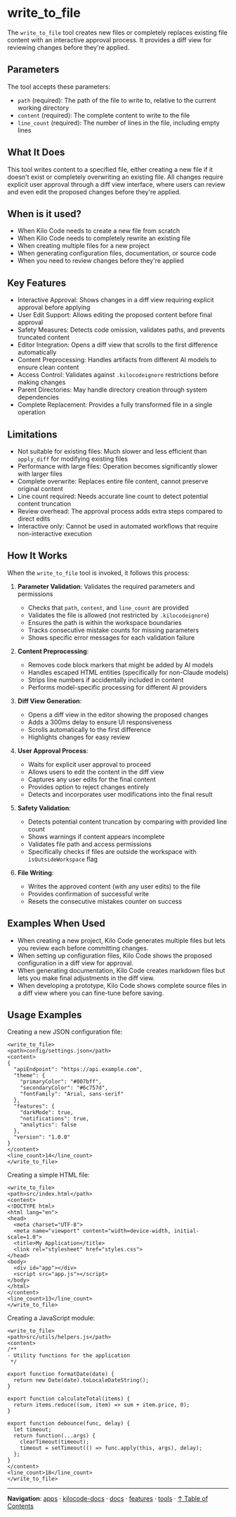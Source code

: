 # write_to_file

The `write_to_file` tool creates new files or completely replaces existing file content with an interactive approval process. It provides a diff view for reviewing changes before they're applied.

## Parameters

The tool accepts these parameters:

- `path` (required): The path of the file to write to, relative to the current working directory
- `content` (required): The complete content to write to the file
- `line_count` (required): The number of lines in the file, including empty lines

## What It Does

This tool writes content to a specified file, either creating a new file if it doesn't exist or completely overwriting an existing file. All changes require explicit user approval through a diff view interface, where users can review and even edit the proposed changes before they're applied.

## When is it used?

- When Kilo Code needs to create a new file from scratch
- When Kilo Code needs to completely rewrite an existing file
- When creating multiple files for a new project
- When generating configuration files, documentation, or source code
- When you need to review changes before they're applied

## Key Features

- Interactive Approval: Shows changes in a diff view requiring explicit approval before applying
- User Edit Support: Allows editing the proposed content before final approval
- Safety Measures: Detects code omission, validates paths, and prevents truncated content
- Editor Integration: Opens a diff view that scrolls to the first difference automatically
- Content Preprocessing: Handles artifacts from different AI models to ensure clean content
- Access Control: Validates against `.kilocodeignore` restrictions before making changes
- Parent Directories: May handle directory creation through system dependencies
- Complete Replacement: Provides a fully transformed file in a single operation

## Limitations

- Not suitable for existing files: Much slower and less efficient than `apply_diff` for modifying existing files
- Performance with large files: Operation becomes significantly slower with larger files
- Complete overwrite: Replaces entire file content, cannot preserve original content
- Line count required: Needs accurate line count to detect potential content truncation
- Review overhead: The approval process adds extra steps compared to direct edits
- Interactive only: Cannot be used in automated workflows that require non-interactive execution

## How It Works

When the `write_to_file` tool is invoked, it follows this process:

1. **Parameter Validation**: Validates the required parameters and permissions

    - Checks that `path`, `content`, and `line_count` are provided
    - Validates the file is allowed (not restricted by `.kilocodeignore`)
    - Ensures the path is within the workspace boundaries
    - Tracks consecutive mistake counts for missing parameters
    - Shows specific error messages for each validation failure

2. **Content Preprocessing**:

    - Removes code block markers that might be added by AI models
    - Handles escaped HTML entities (specifically for non-Claude models)
    - Strips line numbers if accidentally included in content
    - Performs model-specific processing for different AI providers

3. **Diff View Generation**:

    - Opens a diff view in the editor showing the proposed changes
    - Adds a 300ms delay to ensure UI responsiveness
    - Scrolls automatically to the first difference
    - Highlights changes for easy review

4. **User Approval Process**:

    - Waits for explicit user approval to proceed
    - Allows users to edit the content in the diff view
    - Captures any user edits for the final content
    - Provides option to reject changes entirely
    - Detects and incorporates user modifications into the final result

5. **Safety Validation**:

    - Detects potential content truncation by comparing with provided line count
    - Shows warnings if content appears incomplete
    - Validates file path and access permissions
    - Specifically checks if files are outside the workspace with `isOutsideWorkspace` flag

6. **File Writing**:
    - Writes the approved content (with any user edits) to the file
    - Provides confirmation of successful write
    - Resets the consecutive mistakes counter on success

## Examples When Used

- When creating a new project, Kilo Code generates multiple files but lets you review each before committing changes.
- When setting up configuration files, Kilo Code shows the proposed configuration in a diff view for approval.
- When generating documentation, Kilo Code creates markdown files but lets you make final adjustments in the diff view.
- When developing a prototype, Kilo Code shows complete source files in a diff view where you can fine-tune before saving.

## Usage Examples

Creating a new JSON configuration file:

```
<write_to_file>
<path>config/settings.json</path>
<content>
{
  "apiEndpoint": "https://api.example.com",
  "theme": {
    "primaryColor": "#007bff",
    "secondaryColor": "#6c757d",
    "fontFamily": "Arial, sans-serif"
  },
  "features": {
    "darkMode": true,
    "notifications": true,
    "analytics": false
  },
  "version": "1.0.0"
}
</content>
<line_count>14</line_count>
</write_to_file>
```

Creating a simple HTML file:

```
<write_to_file>
<path>src/index.html</path>
<content>
<!DOCTYPE html>
<html lang="en">
<head>
  <meta charset="UTF-8">
  <meta name="viewport" content="width=device-width, initial-scale=1.0">
  <title>My Application</title>
  <link rel="stylesheet" href="styles.css">
</head>
<body>
  <div id="app"></div>
  <script src="app.js"></script>
</body>
</html>
</content>
<line_count>13</line_count>
</write_to_file>
```

Creating a JavaScript module:

```
<write_to_file>
<path>src/utils/helpers.js</path>
<content>
/**
- Utility functions for the application
 */

export function formatDate(date) {
  return new Date(date).toLocaleDateString();
}

export function calculateTotal(items) {
  return items.reduce((sum, item) => sum + item.price, 0);
}

export function debounce(func, delay) {
  let timeout;
  return function(...args) {
    clearTimeout(timeout);
    timeout = setTimeout(() => func.apply(this, args), delay);
  };
}
</content>
<line_count>18</line_count>
</write_to_file>
```

---

**Navigation**: [apps](../../../../../apps/) · [kilocode-docs](../../../../apps/kilocode-docs/) · [docs](../../../apps/kilocode-docs/docs/) · [features](../../apps/kilocode-docs/docs/features/) · [tools](../apps/kilocode-docs/docs/features/tools/) · [↑ Table of Contents](#write-to-file)
